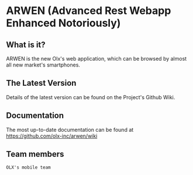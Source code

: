 ARWEN (Advanced Rest Webapp Enhanced Notoriously)
=================================================

  What is it?
  -----------

  ARWEN is the new Olx's web application, which can be browsed by almost all new market's  smartphones.

  The Latest Version
  ------------------

  Details of the latest version can be found on the Project's Github Wiki.

  Documentation
  -------------

  The most up-to-date documentation can be found at https://github.com/olx-inc/arwen/wiki

  Team members
  ------------

	OLX's mobile team
